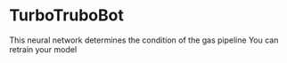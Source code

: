 # TurboTruboBot
This neural network determines the condition of the gas pipeline
You can retrain your model
